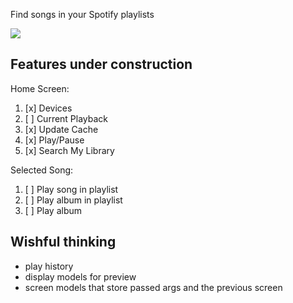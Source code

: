 Find songs in your Spotify playlists

[![](/assets/search_demo.gif)](https://junkmechanic.github.io/)

Features under construction
---
Home Screen:
  1. [x] Devices
  2. [ ] Current Playback
  3. [x] Update Cache
  4. [x] Play/Pause
  5. [x] Search My Library

Selected Song:
  1. [ ] Play song in playlist
  2. [ ] Play album in playlist
  3. [ ] Play album

Wishful thinking
---
 - play history
 - display models for preview
 - screen models that store passed args and the previous screen
